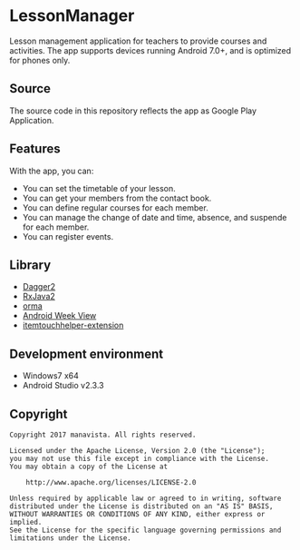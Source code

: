 # LessonManager
Lesson management application for teachers to provide courses and activities.
The app supports devices running Android 7.0+, and is optimized for phones only.

## Source
The source code in this repository reflects the app as Google Play Application.

## Features
With the app, you can:
- You can set the timetable of your lesson.
- You can get your members from the contact book.
- You can define regular courses for each member.
- You can manage the change of date and time, absence, and suspende for each member.
- You can register events.

## Library
- [Dagger2](https://github.com/google/dagger "Dagger2") 
- [RxJava2](https://github.com/ReactiveX/RxJava "RxJava2")
- [orma](https://github.com/maskarade/Android-Orma "Orma")
- [Android Week View](https://github.com/alamkanak/Android-Week-View "Android Week View")
- [itemtouchhelper-extension](https://github.com/loopeer/itemtouchhelper-extension "itemtouchhelper-extension")

## Development environment
- Windows7 x64
- Android Studio v2.3.3

## Copyright
    Copyright 2017 manavista. All rights reserved.

    Licensed under the Apache License, Version 2.0 (the "License");
    you may not use this file except in compliance with the License.
    You may obtain a copy of the License at

        http://www.apache.org/licenses/LICENSE-2.0

    Unless required by applicable law or agreed to in writing, software
    distributed under the License is distributed on an "AS IS" BASIS,
    WITHOUT WARRANTIES OR CONDITIONS OF ANY KIND, either express or implied.
    See the License for the specific language governing permissions and
    limitations under the License.
